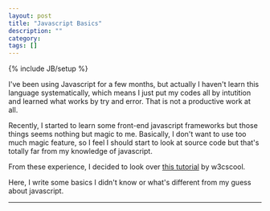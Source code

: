 ```yaml
---
layout: post
title: "Javascript Basics"
description: ""
category: 
tags: []
---
```

{% include JB/setup %}

I've been using Javascript for a few months, but actually I haven't learn this language
systematically, which means I just put my codes all by intutition and learned what works by
try and error. That is not a productive work at all.

Recently, I started to learn some front-end javascript frameworks but those things seems
nothing but magic to me. Basically, I don't want to use too much magic feature,
so I feel I should start to look at source code but that's totally far from my knowledge
of javascript.

From these experience, I decided to look over [this tutorial](http://www.w3schools.com/js/default.asp) by w3cscool.

Here, I write some basics I didn't know or what's different from my guess about javascript.

---


